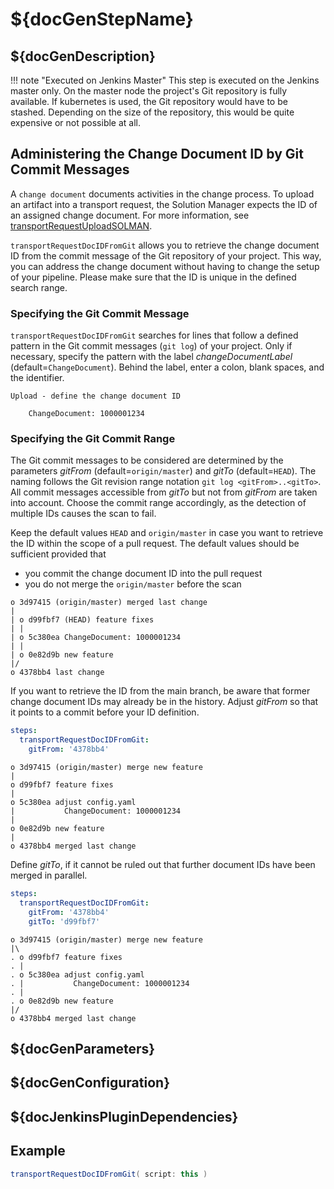 # ${docGenStepName}

## ${docGenDescription}

!!! note "Executed on Jenkins Master"
    This step is executed on the Jenkins master only. On the master node the project's Git repository is fully available. If kubernetes is used, the Git repository would have to be stashed. Depending on the size of the repository, this would be quite expensive or not possible at all.

## Administering the Change Document ID by Git Commit Messages

A `change document` documents activities in the change process.
To upload an artifact into a transport request, the Solution Manager expects the ID of an assigned change document. For more information, see [transportRequestUploadSOLMAN](transportRequestUploadSOLMAN.md).

`transportRequestDocIDFromGit` allows you to retrieve the change document ID from the commit message of the Git repository of your project. This way, you can address the change document without having to change the setup of your pipeline.
Please make sure that the ID is unique in the defined search range.

### Specifying the Git Commit Message

`transportRequestDocIDFromGit` searches for lines that follow a defined pattern in the Git commit messages (`git log`) of your project.
Only if necessary, specify the pattern with the label _changeDocumentLabel_ (default=`ChangeDocument`).
Behind the label, enter a colon, blank spaces, and the identifier.

```
Upload - define the change document ID

    ChangeDocument: 1000001234
```

### Specifying the Git Commit Range

The Git commit messages to be considered are determined by the parameters _gitFrom_ (default=`origin/master`) and _gitTo_ (default=`HEAD`).
The naming follows the Git revision range notation `git log <gitFrom>..<gitTo>`.
All commit messages accessible from _gitTo_ but not from _gitFrom_ are taken into account.
Choose the commit range accordingly, as the detection of multiple IDs causes the scan to fail.

Keep the default values `HEAD` and `origin/master` in case you want to retrieve the ID within the scope of a pull request.
The default values should be sufficient provided that

* you commit the change document ID into the pull request
* you do not merge the `origin/master` before the scan

```
o 3d97415 (origin/master) merged last change
|
| o d99fbf7 (HEAD) feature fixes
| |
| o 5c380ea ChangeDocument: 1000001234
| |
| o 0e82d9b new feature
|/
o 4378bb4 last change
```

If you want to retrieve the ID from the main branch, be aware that former change document IDs may already be in the history.
Adjust _gitFrom_ so that it points to a commit before your ID definition.

```yaml
steps:
  transportRequestDocIDFromGit:
    gitFrom: '4378bb4'
```

```
o 3d97415 (origin/master) merge new feature
|
o d99fbf7 feature fixes
|
o 5c380ea adjust config.yaml
|           ChangeDocument: 1000001234
|
o 0e82d9b new feature
|
o 4378bb4 merged last change
```

Define _gitTo_, if it cannot be ruled out that further document IDs have been merged in parallel.

```yaml
steps:
  transportRequestDocIDFromGit:
    gitFrom: '4378bb4'
    gitTo: 'd99fbf7'
```

```
o 3d97415 (origin/master) merge new feature
|\
. o d99fbf7 feature fixes
. |
. o 5c380ea adjust config.yaml
. |           ChangeDocument: 1000001234
. |
. o 0e82d9b new feature
|/
o 4378bb4 merged last change
```

## ${docGenParameters}

## ${docGenConfiguration}

## ${docJenkinsPluginDependencies}

## Example

```groovy
transportRequestDocIDFromGit( script: this )
```
